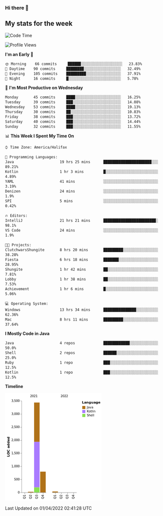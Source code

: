 ### Hi there 👋

## My stats for the week
<!--START_SECTION:waka-->
![Code Time](http://img.shields.io/badge/Code%20Time-143%20hrs%2011%20mins-blue)

![Profile Views](http://img.shields.io/badge/Profile%20Views-0-blue)

**I'm an Early 🐤** 

```text
🌞 Morning    66 commits     ██████░░░░░░░░░░░░░░░░░░░   23.83% 
🌆 Daytime    90 commits     ████████░░░░░░░░░░░░░░░░░   32.49% 
🌃 Evening    105 commits    █████████░░░░░░░░░░░░░░░░   37.91% 
🌙 Night      16 commits     █░░░░░░░░░░░░░░░░░░░░░░░░   5.78%

```
📅 **I'm Most Productive on Wednesday** 

```text
Monday       45 commits     ████░░░░░░░░░░░░░░░░░░░░░   16.25% 
Tuesday      39 commits     ███░░░░░░░░░░░░░░░░░░░░░░   14.08% 
Wednesday    53 commits     ████░░░░░░░░░░░░░░░░░░░░░   19.13% 
Thursday     30 commits     ██░░░░░░░░░░░░░░░░░░░░░░░   10.83% 
Friday       38 commits     ███░░░░░░░░░░░░░░░░░░░░░░   13.72% 
Saturday     40 commits     ███░░░░░░░░░░░░░░░░░░░░░░   14.44% 
Sunday       32 commits     ███░░░░░░░░░░░░░░░░░░░░░░   11.55%

```


📊 **This Week I Spent My Time On** 

```text
⌚︎ Time Zone: America/Halifax

💬 Programming Languages: 
Java                     19 hrs 25 mins      ██████████████████████░░░   89.21% 
Kotlin                   1 hr 3 mins         █░░░░░░░░░░░░░░░░░░░░░░░░   4.89% 
YAML                     41 mins             ░░░░░░░░░░░░░░░░░░░░░░░░░   3.19% 
Denizen                  24 mins             ░░░░░░░░░░░░░░░░░░░░░░░░░   1.9% 
SPI                      5 mins              ░░░░░░░░░░░░░░░░░░░░░░░░░   0.42%

🔥 Editors: 
IntelliJ                 21 hrs 21 mins      ████████████████████████░   98.1% 
VS Code                  24 mins             ░░░░░░░░░░░░░░░░░░░░░░░░░   1.9%

🐱‍💻 Projects: 
ClutchwarsShungite       8 hrs 20 mins       █████████░░░░░░░░░░░░░░░░   38.28% 
Fiesta                   6 hrs 18 mins       ███████░░░░░░░░░░░░░░░░░░   28.95% 
Shungite                 1 hr 42 mins        ██░░░░░░░░░░░░░░░░░░░░░░░   7.81% 
Lobby                    1 hr 38 mins        ██░░░░░░░░░░░░░░░░░░░░░░░   7.53% 
Achievement              1 hr 6 mins         █░░░░░░░░░░░░░░░░░░░░░░░░   5.06%

💻 Operating System: 
Windows                  13 hrs 34 mins      ███████████████░░░░░░░░░░   62.36% 
Mac                      8 hrs 11 mins       █████████░░░░░░░░░░░░░░░░   37.64%

```

**I Mostly Code in Java** 

```text
Java                     4 repos             ████████████░░░░░░░░░░░░░   50.0% 
Shell                    2 repos             ██████░░░░░░░░░░░░░░░░░░░   25.0% 
Ruby                     1 repo              ███░░░░░░░░░░░░░░░░░░░░░░   12.5% 
Kotlin                   1 repo              ███░░░░░░░░░░░░░░░░░░░░░░   12.5%

```


**Timeline**

![Chart not found](https://raw.githubusercontent.com/lyndseyy/lyndseyy/main/charts/bar_graph.png) 


 Last Updated on 01/04/2022 02:41:28 UTC
<!--END_SECTION:waka-->